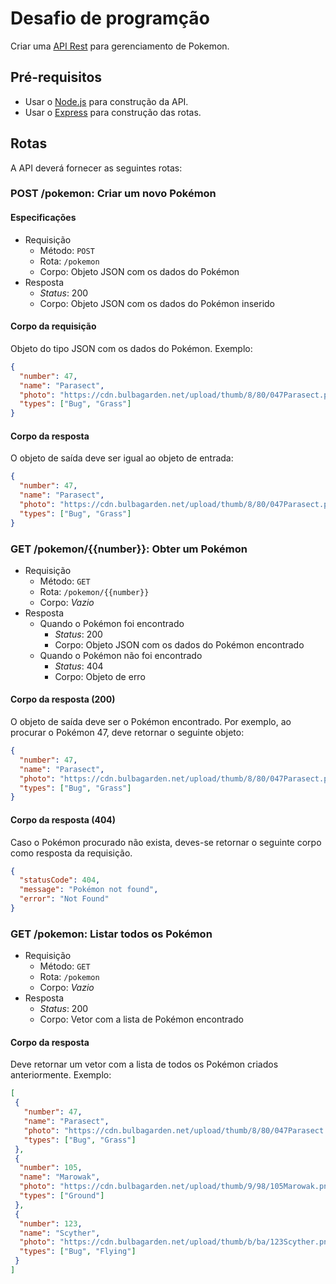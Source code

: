 # Desafio de programção

Criar uma [API Rest](https://pt.wikipedia.org/wiki/REST) para gerenciamento de Pokemon.

## Pré-requisitos

* Usar o [Node.js](https://nodejs.org/en/) para construção da API.
* Usar o [Express](https://expressjs.com/pt-br/) para construção das rotas.

## Rotas

A API deverá fornecer as seguintes rotas:

### POST /pokemon: Criar um novo Pokémon

#### Especificações

* Requisição
  * Método: `POST`
  * Rota: `/pokemon`
  * Corpo: Objeto JSON com os dados do Pokémon
* Resposta
  * _Status_: 200
  * Corpo: Objeto JSON com os dados do Pokémon inserido

#### Corpo da requisição

Objeto do tipo JSON com os dados do Pokémon. Exemplo:

```json
{
  "number": 47,
  "name": "Parasect",
  "photo": "https://cdn.bulbagarden.net/upload/thumb/8/80/047Parasect.png/250px-047Parasect.png",
  "types": ["Bug", "Grass"]
}
```

#### Corpo da resposta

O objeto de saída deve ser igual ao objeto de entrada:

```json
{
  "number": 47,
  "name": "Parasect",
  "photo": "https://cdn.bulbagarden.net/upload/thumb/8/80/047Parasect.png/250px-047Parasect.png",
  "types": ["Bug", "Grass"]
}
```

### GET /pokemon/{{number}}: Obter um Pokémon

* Requisição
  * Método: `GET`
  * Rota: `/pokemon/{{number}}`
  * Corpo: _Vazio_
* Resposta
  * Quando o Pokémon foi encontrado
    * _Status_: 200
    * Corpo: Objeto JSON com os dados do Pokémon encontrado
  * Quando o Pokémon não foi encontrado
    * _Status_: 404
    * Corpo: Objeto de erro

#### Corpo da resposta (200)

O objeto de saída deve ser o Pokémon encontrado. Por exemplo, ao procurar o Pokémon 47, deve retornar o seguinte objeto:

```json
{
  "number": 47,
  "name": "Parasect",
  "photo": "https://cdn.bulbagarden.net/upload/thumb/8/80/047Parasect.png/250px-047Parasect.png",
  "types": ["Bug", "Grass"]
}
```

#### Corpo da resposta (404)

Caso o Pokémon procurado não exista, deves-se retornar o seguinte corpo como resposta da requisição.

```json
{
  "statusCode": 404,
  "message": "Pokémon not found",
  "error": "Not Found"
}
```

### GET /pokemon: Listar todos os Pokémon

* Requisição
  * Método: `GET`
  * Rota: `/pokemon`
  * Corpo: _Vazio_
* Resposta
  * _Status_: 200
  * Corpo: Vetor com a lista de Pokémon encontrado

#### Corpo da resposta

Deve retornar um vetor com a lista de todos os Pokémon criados anteriormente. Exemplo:

```json
[
 {
   "number": 47,
   "name": "Parasect",
   "photo": "https://cdn.bulbagarden.net/upload/thumb/8/80/047Parasect.png/250px-047Parasect.png",
   "types": ["Bug", "Grass"]
 },
 {
  "number": 105,
  "name": "Marowak",
  "photo": "https://cdn.bulbagarden.net/upload/thumb/9/98/105Marowak.png/250px-105Marowak.png",
  "types": ["Ground"]
 },
 {
  "number": 123,
  "name": "Scyther",
  "photo": "https://cdn.bulbagarden.net/upload/thumb/b/ba/123Scyther.png/250px-123Scyther.png",
  "types": ["Bug", "Flying"]
 }
]
```
